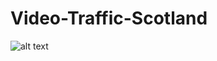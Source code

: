 # Video-Traffic-Scotland
![alt text](https://github.com/hamidgl/Video-Traffic-Scotland/commit/b19f856a4006b445dd1bf95bb7e6448e4de5f8bb/blob/[branch]/image.jpg?raw=true)

